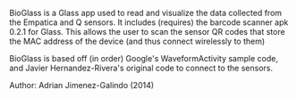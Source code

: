 BioGlass is a Glass app used to read and visualize the data collected from
the Empatica and Q sensors. It includes (requires) the barcode scanner apk 
0.2.1 for Glass. This allows the user to scan the sensor QR codes that store
the MAC address of the device (and thus connect wirelessly to them)

BioGlass is based off (in order) Google's WaveformActivity sample code, and
Javier Hernandez-Rivera's original code to connect to the sensors.

Author: Adrian Jimenez-Galindo (2014)